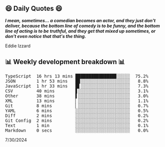 ## 😄 Daily Quotes 😄

_**I mean, sometimes... a comedian becomes an actor, and they just don't deliver, because the bottom line of comedy is to be funny, and the bottom line of acting is to be truthful, and they get that mixed up sometimes, or don't even notice that that's the thing.**_

Eddie Izzard



## 📊 Weekly development breakdown 📊

<pre>TypeScript  16 hrs 13 mins ███████████████▊░░░░░  75.2%
JSON        1 hr 53 mins   █▊░░░░░░░░░░░░░░░░░░░   8.8%
JavaScript  1 hr 33 mins   █▌░░░░░░░░░░░░░░░░░░░   7.3%
CSV         40 mins        ▋░░░░░░░░░░░░░░░░░░░░   3.1%
Other       38 mins        ▌░░░░░░░░░░░░░░░░░░░░   3.0%
XML         13 mins        ▏░░░░░░░░░░░░░░░░░░░░   1.1%
Git         8 mins         ▏░░░░░░░░░░░░░░░░░░░░   0.7%
YAML        6 mins         ░░░░░░░░░░░░░░░░░░░░░   0.5%
Diff        2 mins         ░░░░░░░░░░░░░░░░░░░░░   0.2%
Git Config  2 mins         ░░░░░░░░░░░░░░░░░░░░░   0.2%
Text        1 min          ░░░░░░░░░░░░░░░░░░░░░   0.1%
Markdown    0 secs         ░░░░░░░░░░░░░░░░░░░░░   0.0%</pre>

7/30/2024
